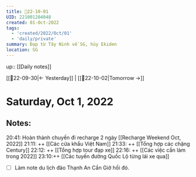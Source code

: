 ```yaml
---
title: 📝22-10-01
UID: 221001204048
created: 01-Oct-2022
tags:
  - 'created/2022/Oct/01'
  - 'daily/private'
summary: Đạp từ Tây Ninh về SG, hủy Ekiden
location: SG
---
```

up:: [[Daily notes]]

[[📝22-09-30|<- Yesterday]] | [[📝22-10-02|Tomorrow ->]]
# Saturday, Oct 1, 2022

## Notes:
20:41: Hoàn thành chuyến đi recharge 2 ngày [[Recharge Weekend Oct, 2022]]
21:11: ++ [[Các cửa khẩu Việt Nam]]
21:33: ++ [[Tổng hợp các chặng Century]]
22:12: ++ [[Tổng hợp tour đạp xe]]
22:16: ++ [[Các việc cần làm trong 2022]]
23:10:++ [[Các tuyến đường Quốc Lộ từng lái xe qua]]


- [ ] Làm note du lịch đảo Thạnh An Cần Giờ hồi đó.
